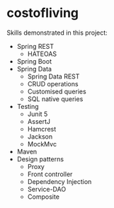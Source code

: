 # costofliving

Skills demonstrated in this project:

- Spring REST
  - HATEOAS
- Spring Boot
- Spring Data 
  - Spring Data REST
  - CRUD operations
  - Customised queries
  - SQL native queries
- Testing
  - Junit 5
  - AssertJ
  - Hamcrest
  - Jackson
  - MockMvc 
-  Maven
- Design patterns
  - Proxy 
  - Front controller
  - Dependency Injection
  - Service-DAO
  - Composite
